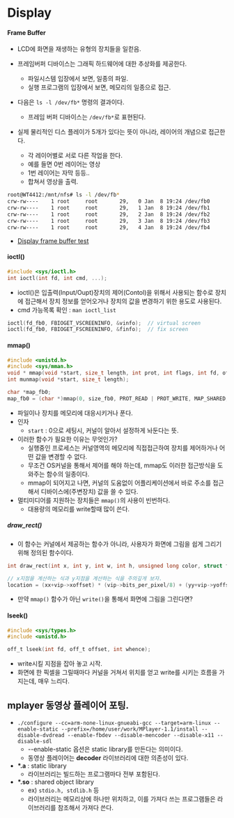 # Display

#### Frame Buffer
- LCD에 화면을 재생하는 유형의 장치들을 일컫음.
- 프레임버퍼 디바이스는 그래픽 하드웨어에 대한 추상화를 제공한다.
  - 파일시스템 입장에서 보면, 일종의 파일.
  - 실행 프로그램의 입장에서 보면, 메모리의 일종으로 접근.

- 다음은 `ls -l /dev/fb*` 명령의 결과이다.
  - 프레임 버퍼 디바이스는 `/dev/fb*`로 표현된다.

- 실제 물리적인 디스 플레이가 5개가 있다는 뜻이 아니라, 레이어의 개념으로 접근한다.
  - 각 레이어별로 서로 다른 작업을 한다.
  - 예를 들면 0번 레이어는 영상
  - 1번 레이어는 자막 등등..
  - 합쳐서 영상을 출력.

```bash
root@WT4412:/mnt/nfs# ls -l /dev/fb*
crw-rw----    1 root     root       29,   0 Jan  8 19:24 /dev/fb0
crw-rw----    1 root     root       29,   1 Jan  8 19:24 /dev/fb1
crw-rw----    1 root     root       29,   2 Jan  8 19:24 /dev/fb2
crw-rw----    1 root     root       29,   3 Jan  8 19:24 /dev/fb3
crw-rw----    1 root     root       29,   4 Jan  8 19:24 /dev/fb4
```

- [Display frame buffer test](./multimedia/EX04-01_fbtest/fbtest.c)

#### ioctl()
```c
#include <sys/ioctl.h>
int ioctl(int fd, int cmd, ...);
```
- ioctl()은 입출력(Input/Oupt)장치의 제어(Contol)을 위해서 사용되는 함수로 장치에 접근해서 장치 정보를 얻어오거나 장치의 값을 변경하기 위한 용도로 사용된다.
- cmd 가능목록 확인 : `man ioctl_list`

```c
ioctl(fd_fb0, FBIOGET_VSCREENINFO, &vinfo);  // virtual screen
ioctl(fd_fb0, FBIOGET_FSCREENINFO, &finfo);  // fix screen
```

#### mmap()
```c
#include <unistd.h>
#include <sys/mman.h>
void * mmap(void *start, size_t length, int prot, int flags, int fd, off_t offset);
int munmap(void *start, size_t length);

char *map_fb0;
map_fb0 = (char *)mmap(0, size_fb0, PROT_READ | PROT_WRITE, MAP_SHARED, fd_fb0, 0);
```
- 파일이나 장치를 메모리에 대응시키거나 푼다.
- 인자
  - `start` : 0으로 세팅시, 커널이 알아서 설정하게 놔둔다는 뜻.
- 이러한 함수가 필요한 이유는 무엇인가?
  - 실행중인 프로세스는 커널영역의 메모리에 직접접근하여 장치를 제어하거나 어떤 값을 변경할 수 없다.
  - 무조건 OS커널을 통해서 제어를 해야 하는데, mmap도 이러한 접근방식을 도와주는 함수의 일종이다.
  - mmap이 되어지고 나면, 커널의 도움없이 어플리케이션에서 바로 주소를 접근해서 디바이스에(주변장치) 값을 쓸 수 있다.
- 멀티미디어를 지원하는 장치들은 `mmap()`의 사용이 빈번하다.
  - 대용량의 메모리를 write할때 많이 쓴다.

##### draw_rect()
- 이 함수는 커널에서 제공하는 함수가 아니라, 사용자가 화면에 그림을 쉽게 그리기 위해 정의된 함수이다.

```c
int draw_rect(int x, int y, int w, int h, unsigned long color, struct fb_var_screeninfo *vip, struct fb_fix_screeninfo *fip, char *map);

// x지점을 계산하는 식과 y지점을 계산하는 식을 주의깊게 보자.
location = (xx+vip->xoffset) * (vip->bits_per_pixel/8) + (yy+vip->yoffset) * fip->line_length;
```
- 만약 `mmap()` 함수가 아닌 `write()`을 통해서 화면에 그림을 그린다면?


#### lseek()
```c
#include <sys/types.h>
#include <unistd.h>

off_t lseek(int fd, off_t offset, int whence);
```
- write시킬 지점을 잡아 놓고 시작.
- 화면에 한 픽셀을 그릴때마다 커널을 거쳐서 위치를 얻고 write를 시키는 흐름을 가지는데, 매우 느리다.


## mplayer 동영상 플레이어 포팅.
- `./configure --cc=arm-none-linux-gnueabi-gcc --target=arm-linux --enable-static --prefix=/home/user/work/MPlayer-1.1/install --disable-dvdread --enable-fbdev --disable-mencoder --disable-x11 --disable-sdl`
  - --enable-static 옵션은 static library를 만든다는 의미이다.
  - 동영상 플레이어는 **decoder** 라이브러리에 대한 의존성이 있다.
- **\*.a** : static library
  - 라이브러리는 빌드하는 프로그램마다 전부 포함된다.
- **\*.so** : shared object library
  - ex) `stdio.h, stdlib.h` 등
  - 라이브러리는 메모리상에 하나만 위치하고, 이를 가져다 쓰는 프로그램들은 라이브러리를 참조해서 가져다 쓴다.
